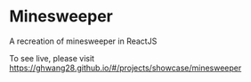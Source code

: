 # Minesweeper
A recreation of minesweeper in ReactJS

To see live, please visit https://ghwang28.github.io/#/projects/showcase/minesweeper
